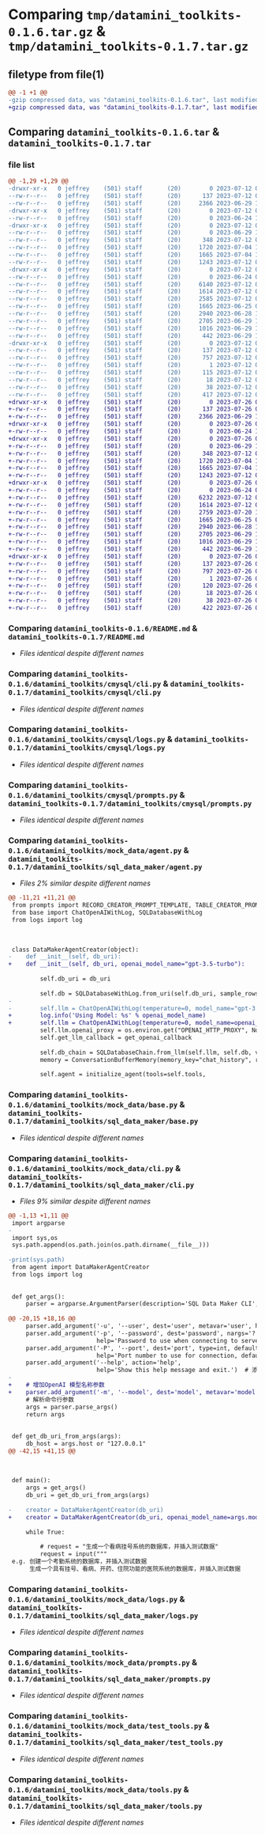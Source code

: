 # Comparing `tmp/datamini_toolkits-0.1.6.tar.gz` & `tmp/datamini_toolkits-0.1.7.tar.gz`

## filetype from file(1)

```diff
@@ -1 +1 @@
-gzip compressed data, was "datamini_toolkits-0.1.6.tar", last modified: Wed Jul 12 03:15:26 2023, max compression
+gzip compressed data, was "datamini_toolkits-0.1.7.tar", last modified: Wed Jul 26 03:41:10 2023, max compression
```

## Comparing `datamini_toolkits-0.1.6.tar` & `datamini_toolkits-0.1.7.tar`

### file list

```diff
@@ -1,29 +1,29 @@
-drwxr-xr-x   0 jeffrey    (501) staff       (20)        0 2023-07-12 03:15:26.705357 datamini_toolkits-0.1.6/
--rw-r--r--   0 jeffrey    (501) staff       (20)      137 2023-07-12 03:15:26.705241 datamini_toolkits-0.1.6/PKG-INFO
--rw-r--r--   0 jeffrey    (501) staff       (20)     2366 2023-06-29 16:08:35.000000 datamini_toolkits-0.1.6/README.md
-drwxr-xr-x   0 jeffrey    (501) staff       (20)        0 2023-07-12 03:15:26.702155 datamini_toolkits-0.1.6/datamini_toolkits/
--rw-r--r--   0 jeffrey    (501) staff       (20)        0 2023-06-24 14:05:31.000000 datamini_toolkits-0.1.6/datamini_toolkits/__init__.py
-drwxr-xr-x   0 jeffrey    (501) staff       (20)        0 2023-07-12 03:15:26.703474 datamini_toolkits-0.1.6/datamini_toolkits/cmysql/
--rw-r--r--   0 jeffrey    (501) staff       (20)        0 2023-06-29 15:44:01.000000 datamini_toolkits-0.1.6/datamini_toolkits/cmysql/__init__.py
--rw-r--r--   0 jeffrey    (501) staff       (20)      348 2023-07-12 02:53:51.000000 datamini_toolkits-0.1.6/datamini_toolkits/cmysql/agent.py
--rw-r--r--   0 jeffrey    (501) staff       (20)     1720 2023-07-04 11:51:19.000000 datamini_toolkits-0.1.6/datamini_toolkits/cmysql/cli.py
--rw-r--r--   0 jeffrey    (501) staff       (20)     1665 2023-07-04 11:47:35.000000 datamini_toolkits-0.1.6/datamini_toolkits/cmysql/logs.py
--rw-r--r--   0 jeffrey    (501) staff       (20)     1243 2023-07-12 02:53:51.000000 datamini_toolkits-0.1.6/datamini_toolkits/cmysql/prompts.py
-drwxr-xr-x   0 jeffrey    (501) staff       (20)        0 2023-07-12 03:15:26.704979 datamini_toolkits-0.1.6/datamini_toolkits/mock_data/
--rw-r--r--   0 jeffrey    (501) staff       (20)        0 2023-06-24 09:20:13.000000 datamini_toolkits-0.1.6/datamini_toolkits/mock_data/__init__.py
--rw-r--r--   0 jeffrey    (501) staff       (20)     6140 2023-07-12 03:14:44.000000 datamini_toolkits-0.1.6/datamini_toolkits/mock_data/agent.py
--rw-r--r--   0 jeffrey    (501) staff       (20)     1614 2023-07-12 03:14:44.000000 datamini_toolkits-0.1.6/datamini_toolkits/mock_data/base.py
--rw-r--r--   0 jeffrey    (501) staff       (20)     2585 2023-07-12 03:13:46.000000 datamini_toolkits-0.1.6/datamini_toolkits/mock_data/cli.py
--rw-r--r--   0 jeffrey    (501) staff       (20)     1665 2023-06-25 00:45:21.000000 datamini_toolkits-0.1.6/datamini_toolkits/mock_data/logs.py
--rw-r--r--   0 jeffrey    (501) staff       (20)     2940 2023-06-28 15:27:58.000000 datamini_toolkits-0.1.6/datamini_toolkits/mock_data/prompts.py
--rw-r--r--   0 jeffrey    (501) staff       (20)     2705 2023-06-29 15:32:57.000000 datamini_toolkits-0.1.6/datamini_toolkits/mock_data/test_tools.py
--rw-r--r--   0 jeffrey    (501) staff       (20)     1016 2023-06-29 14:42:44.000000 datamini_toolkits-0.1.6/datamini_toolkits/mock_data/tools.py
--rw-r--r--   0 jeffrey    (501) staff       (20)      442 2023-06-29 15:31:26.000000 datamini_toolkits-0.1.6/datamini_toolkits/tests.py
-drwxr-xr-x   0 jeffrey    (501) staff       (20)        0 2023-07-12 03:15:26.702830 datamini_toolkits-0.1.6/datamini_toolkits.egg-info/
--rw-r--r--   0 jeffrey    (501) staff       (20)      137 2023-07-12 03:15:26.000000 datamini_toolkits-0.1.6/datamini_toolkits.egg-info/PKG-INFO
--rw-r--r--   0 jeffrey    (501) staff       (20)      757 2023-07-12 03:15:26.000000 datamini_toolkits-0.1.6/datamini_toolkits.egg-info/SOURCES.txt
--rw-r--r--   0 jeffrey    (501) staff       (20)        1 2023-07-12 03:15:26.000000 datamini_toolkits-0.1.6/datamini_toolkits.egg-info/dependency_links.txt
--rw-r--r--   0 jeffrey    (501) staff       (20)      115 2023-07-12 03:15:26.000000 datamini_toolkits-0.1.6/datamini_toolkits.egg-info/entry_points.txt
--rw-r--r--   0 jeffrey    (501) staff       (20)       18 2023-07-12 03:15:26.000000 datamini_toolkits-0.1.6/datamini_toolkits.egg-info/top_level.txt
--rw-r--r--   0 jeffrey    (501) staff       (20)       38 2023-07-12 03:15:26.705387 datamini_toolkits-0.1.6/setup.cfg
--rw-r--r--   0 jeffrey    (501) staff       (20)      417 2023-07-12 03:15:25.000000 datamini_toolkits-0.1.6/setup.py
+drwxr-xr-x   0 jeffrey    (501) staff       (20)        0 2023-07-26 03:41:10.079855 datamini_toolkits-0.1.7/
+-rw-r--r--   0 jeffrey    (501) staff       (20)      137 2023-07-26 03:41:10.079623 datamini_toolkits-0.1.7/PKG-INFO
+-rw-r--r--   0 jeffrey    (501) staff       (20)     2366 2023-06-29 16:08:35.000000 datamini_toolkits-0.1.7/README.md
+drwxr-xr-x   0 jeffrey    (501) staff       (20)        0 2023-07-26 03:41:10.073938 datamini_toolkits-0.1.7/datamini_toolkits/
+-rw-r--r--   0 jeffrey    (501) staff       (20)        0 2023-06-24 14:05:31.000000 datamini_toolkits-0.1.7/datamini_toolkits/__init__.py
+drwxr-xr-x   0 jeffrey    (501) staff       (20)        0 2023-07-26 03:41:10.075586 datamini_toolkits-0.1.7/datamini_toolkits/cmysql/
+-rw-r--r--   0 jeffrey    (501) staff       (20)        0 2023-06-29 15:44:01.000000 datamini_toolkits-0.1.7/datamini_toolkits/cmysql/__init__.py
+-rw-r--r--   0 jeffrey    (501) staff       (20)      348 2023-07-12 02:53:51.000000 datamini_toolkits-0.1.7/datamini_toolkits/cmysql/agent.py
+-rw-r--r--   0 jeffrey    (501) staff       (20)     1720 2023-07-04 11:51:19.000000 datamini_toolkits-0.1.7/datamini_toolkits/cmysql/cli.py
+-rw-r--r--   0 jeffrey    (501) staff       (20)     1665 2023-07-04 11:47:35.000000 datamini_toolkits-0.1.7/datamini_toolkits/cmysql/logs.py
+-rw-r--r--   0 jeffrey    (501) staff       (20)     1243 2023-07-12 02:53:51.000000 datamini_toolkits-0.1.7/datamini_toolkits/cmysql/prompts.py
+drwxr-xr-x   0 jeffrey    (501) staff       (20)        0 2023-07-26 03:41:10.078055 datamini_toolkits-0.1.7/datamini_toolkits/sql_data_maker/
+-rw-r--r--   0 jeffrey    (501) staff       (20)        0 2023-06-24 09:20:13.000000 datamini_toolkits-0.1.7/datamini_toolkits/sql_data_maker/__init__.py
+-rw-r--r--   0 jeffrey    (501) staff       (20)     6232 2023-07-12 03:21:56.000000 datamini_toolkits-0.1.7/datamini_toolkits/sql_data_maker/agent.py
+-rw-r--r--   0 jeffrey    (501) staff       (20)     1614 2023-07-12 03:14:44.000000 datamini_toolkits-0.1.7/datamini_toolkits/sql_data_maker/base.py
+-rw-r--r--   0 jeffrey    (501) staff       (20)     2759 2023-07-20 13:44:15.000000 datamini_toolkits-0.1.7/datamini_toolkits/sql_data_maker/cli.py
+-rw-r--r--   0 jeffrey    (501) staff       (20)     1665 2023-06-25 00:45:21.000000 datamini_toolkits-0.1.7/datamini_toolkits/sql_data_maker/logs.py
+-rw-r--r--   0 jeffrey    (501) staff       (20)     2940 2023-06-28 15:27:58.000000 datamini_toolkits-0.1.7/datamini_toolkits/sql_data_maker/prompts.py
+-rw-r--r--   0 jeffrey    (501) staff       (20)     2705 2023-06-29 15:32:57.000000 datamini_toolkits-0.1.7/datamini_toolkits/sql_data_maker/test_tools.py
+-rw-r--r--   0 jeffrey    (501) staff       (20)     1016 2023-06-29 14:42:44.000000 datamini_toolkits-0.1.7/datamini_toolkits/sql_data_maker/tools.py
+-rw-r--r--   0 jeffrey    (501) staff       (20)      442 2023-06-29 15:31:26.000000 datamini_toolkits-0.1.7/datamini_toolkits/tests.py
+drwxr-xr-x   0 jeffrey    (501) staff       (20)        0 2023-07-26 03:41:10.074760 datamini_toolkits-0.1.7/datamini_toolkits.egg-info/
+-rw-r--r--   0 jeffrey    (501) staff       (20)      137 2023-07-26 03:41:10.000000 datamini_toolkits-0.1.7/datamini_toolkits.egg-info/PKG-INFO
+-rw-r--r--   0 jeffrey    (501) staff       (20)      797 2023-07-26 03:41:10.000000 datamini_toolkits-0.1.7/datamini_toolkits.egg-info/SOURCES.txt
+-rw-r--r--   0 jeffrey    (501) staff       (20)        1 2023-07-26 03:41:10.000000 datamini_toolkits-0.1.7/datamini_toolkits.egg-info/dependency_links.txt
+-rw-r--r--   0 jeffrey    (501) staff       (20)      120 2023-07-26 03:41:10.000000 datamini_toolkits-0.1.7/datamini_toolkits.egg-info/entry_points.txt
+-rw-r--r--   0 jeffrey    (501) staff       (20)       18 2023-07-26 03:41:10.000000 datamini_toolkits-0.1.7/datamini_toolkits.egg-info/top_level.txt
+-rw-r--r--   0 jeffrey    (501) staff       (20)       38 2023-07-26 03:41:10.080216 datamini_toolkits-0.1.7/setup.cfg
+-rw-r--r--   0 jeffrey    (501) staff       (20)      422 2023-07-26 03:41:03.000000 datamini_toolkits-0.1.7/setup.py
```

### Comparing `datamini_toolkits-0.1.6/README.md` & `datamini_toolkits-0.1.7/README.md`

 * *Files identical despite different names*

### Comparing `datamini_toolkits-0.1.6/datamini_toolkits/cmysql/cli.py` & `datamini_toolkits-0.1.7/datamini_toolkits/cmysql/cli.py`

 * *Files identical despite different names*

### Comparing `datamini_toolkits-0.1.6/datamini_toolkits/cmysql/logs.py` & `datamini_toolkits-0.1.7/datamini_toolkits/cmysql/logs.py`

 * *Files identical despite different names*

### Comparing `datamini_toolkits-0.1.6/datamini_toolkits/cmysql/prompts.py` & `datamini_toolkits-0.1.7/datamini_toolkits/cmysql/prompts.py`

 * *Files identical despite different names*

### Comparing `datamini_toolkits-0.1.6/datamini_toolkits/mock_data/agent.py` & `datamini_toolkits-0.1.7/datamini_toolkits/sql_data_maker/agent.py`

 * *Files 2% similar despite different names*

```diff
@@ -11,21 +11,21 @@
 from prompts import RECORD_CREATOR_PROMPT_TEMPLATE, TABLE_CREATOR_PROMPT_TEMPLATE, SCHEMA_DESIGNER_PROMPT_TEMPLATE
 from base import ChatOpenAIWithLog, SQLDatabaseWithLog
 from logs import log
 
 
 
 class DataMakerAgentCreator(object):
-    def __init__(self, db_uri):
+    def __init__(self, db_uri, openai_model_name="gpt-3.5-turbo"):
 
         self.db_uri = db_uri
 
         self.db = SQLDatabaseWithLog.from_uri(self.db_uri, sample_rows_in_table_info=2)
-
-        self.llm = ChatOpenAIWithLog(temperature=0, model_name="gpt-3.5-turbo", max_tokens=2000)
+        log.info('Using Model: %s' % openai_model_name)
+        self.llm = ChatOpenAIWithLog(temperature=0, model_name=openai_model_name, max_tokens=2000)
         self.llm.openai_proxy = os.environ.get("OPENAI_HTTP_PROXY", None)
         self.get_llm_callback = get_openai_callback
 
         self.db_chain = SQLDatabaseChain.from_llm(self.llm, self.db, verbose=True)
         memory = ConversationBufferMemory(memory_key="chat_history", return_messages=True)
 
         self.agent = initialize_agent(tools=self.tools,
```

### Comparing `datamini_toolkits-0.1.6/datamini_toolkits/mock_data/base.py` & `datamini_toolkits-0.1.7/datamini_toolkits/sql_data_maker/base.py`

 * *Files identical despite different names*

### Comparing `datamini_toolkits-0.1.6/datamini_toolkits/mock_data/cli.py` & `datamini_toolkits-0.1.7/datamini_toolkits/sql_data_maker/cli.py`

 * *Files 9% similar despite different names*

```diff
@@ -1,13 +1,11 @@
 import argparse
-
 import sys,os
 sys.path.append(os.path.join(os.path.dirname(__file__)))
 
-print(sys.path)
 from agent import DataMakerAgentCreator
 from logs import log
 
 
 def get_args():
     parser = argparse.ArgumentParser(description='SQL Data Maker CLI', add_help=False)
 
@@ -20,15 +18,16 @@
     parser.add_argument('-u', '--user', dest='user', metavar='user', help='User for login')
     parser.add_argument('-p', '--password', dest='password', nargs='?', const='name',
                         help='Password to use when connecting to server. If password is not given, it\'s asked from the tty.')
     parser.add_argument('-P', '--port', dest='port', type=int, default=3306,
                         help='Port number to use for connection, default (3306).')
     parser.add_argument('--help', action='help',
                         help='Show this help message and exit.')  # 添加自定义的帮助选项
-
+    # 增加OpenAI 模型名称参数
+    parser.add_argument('-m', '--model', dest='model', metavar='model', default='gpt-3.5-turbo',  help='OpenAI Model Name')
     # 解析命令行参数
     args = parser.parse_args()
     return args
 
 
 def get_db_uri_from_args(args):
     db_host = args.host or "127.0.0.1"
@@ -42,15 +41,15 @@
 
 
 
 def main():
     args = get_args()
     db_uri = get_db_uri_from_args(args)
 
-    creator = DataMakerAgentCreator(db_uri)
+    creator = DataMakerAgentCreator(db_uri, openai_model_name=args.model)
 
     while True:
 
         # request = "生成一个看病挂号系统的数据库，并插入测试数据"
         request = input("""
 e.g. 创建一个考勤系统的数据库，并插入测试数据
      生成一个具有挂号、看病、开药、住院功能的医院系统的数据库，并插入测试数据
```

### Comparing `datamini_toolkits-0.1.6/datamini_toolkits/mock_data/logs.py` & `datamini_toolkits-0.1.7/datamini_toolkits/sql_data_maker/logs.py`

 * *Files identical despite different names*

### Comparing `datamini_toolkits-0.1.6/datamini_toolkits/mock_data/prompts.py` & `datamini_toolkits-0.1.7/datamini_toolkits/sql_data_maker/prompts.py`

 * *Files identical despite different names*

### Comparing `datamini_toolkits-0.1.6/datamini_toolkits/mock_data/test_tools.py` & `datamini_toolkits-0.1.7/datamini_toolkits/sql_data_maker/test_tools.py`

 * *Files identical despite different names*

### Comparing `datamini_toolkits-0.1.6/datamini_toolkits/mock_data/tools.py` & `datamini_toolkits-0.1.7/datamini_toolkits/sql_data_maker/tools.py`

 * *Files identical despite different names*

